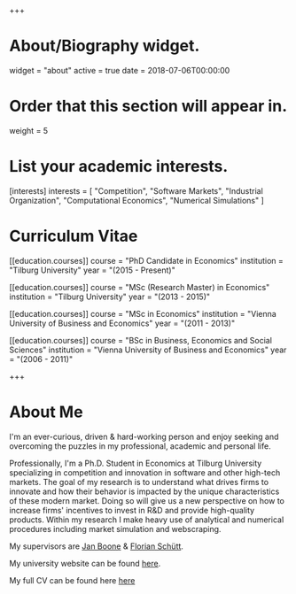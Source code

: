 +++
# About/Biography widget.
widget = "about"
active = true
date = 2018-07-06T00:00:00

# Order that this section will appear in.
weight = 5

# List your academic interests.
[interests]
  interests = [
    "Competition",
    "Software Markets",
    "Industrial Organization",
    "Computational Economics",
    "Numerical Simulations"
  ]

# Curriculum Vitae
[[education.courses]]
  course = "PhD Candidate in Economics"
  institution = "Tilburg University"
  year = "(2015 - Present)"

[[education.courses]]
  course = "MSc (Research Master) in Economics"
  institution = "Tilburg University"
  year = "(2013 - 2015)"

[[education.courses]]
  course = "MSc in Economics"
  institution = "Vienna University of Business and Economics"
  year = "(2011 - 2013)"

[[education.courses]]
  course = "BSc in Business, Economics and Social Sciences"
  institution = "Vienna University of Business and Economics"
  year = "(2006 - 2011)"

+++

# About Me
I'm an ever-curious, driven & hard-working person and enjoy seeking and overcoming the puzzles in my professional, academic and personal life.

Professionally, I'm a Ph.D. Student in Economics at Tilburg University specializing in competition and innovation in software and other high-tech markets. The goal of my research is to understand what drives firms to innovate and how their behavior is impacted by the unique characteristics of these modern market. Doing so will give us a new perspective on how to increase firms' incentives to invest in R\&D and provide high-quality products. Within my research I make heavy use of analytical and numerical procedures including market simulation and webscraping.

My supervisors are [Jan Boone](http://janboone.github.io/homepage/) & [Florian Schütt](https://sites.google.com/site/schuettflorian/).

My university website can be found [here](https://www.tilburguniversity.edu/webwijs/show/c.fiedler.htm).

My full CV can be found here [here](/files/CurriculumVitae.pdf)

